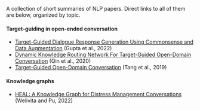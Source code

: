 A collection of short summaries of NLP papers. Direct links to all of them are below, organized by topic.

#### Target-guiding in open-ended conversation
- [Target-Guided Dialogue Response Generation Using Commonsense and Data Augmentation](https://github.com/lisaalaz/papers/blob/master/papers/Target-Guided_Dialogue_Response_Generation_Using_Commonsense_and_Data_Augmentation.md) (Gupta et al., 2022)
- [Dynamic Knowledge Routing Network For Target-Guided Open-Domain Conversation](https://github.com/lisaalaz/papers/blob/master/papers/Dynamic_Knowledge_Routing_Network_for_Target-Guided_Open-Domain_Conversation.md) (Qin et al., 2020)
- [Target-Guided Open-Domain Conversation](https://github.com/lisaalaz/papers/blob/master/papers/Target-Guided_Open-Domain_Conversation.md) (Tang et al., 2019)

#### Knowledge graphs
- [HEAL: A Knowledge Graph for Distress Management Conversations](https://github.com/lisaalaz/papers/blob/master/papers/HEAL_A_Knowledge_Graph_for_Distress_Management_Conversations.md) (Welivita and Pu, 2022)
